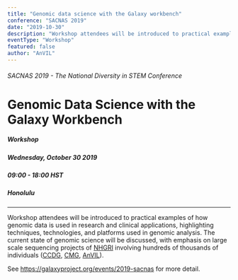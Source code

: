 ```yaml
---
title: "Genomic data science with the Galaxy workbench"
conference: "SACNAS 2019"
date: "2019-10-30"
description: "Workshop attendees will be introduced to practical examples of how genomic data is used in research and clinical applications, highlighting techniques, technologies, and platforms used in genomic analysis."
eventType: "Workshop"
featured: false
author: "AnVIL"
---
```


###### SACNAS 2019 - The National Diversity in STEM Conference
# Genomic Data Science with the Galaxy Workbench
##### Workshop
##### Wednesday, October 30 2019
##### 09:00 - 18:00 HST
##### Honolulu
---

Workshop attendees will be introduced to practical examples of how genomic data is used in research and clinical applications, highlighting techniques, technologies, and platforms used in genomic analysis. The current state of genomic science will be discussed, with emphasis on large scale sequencing projects of [NHGRI](https://www.genome.gov) involving hundreds of thousands of individuals ([CCDG](https://www.genome.gov/Funded-Programs-Projects/NHGRI-Genome-Sequencing-Program/Centers-for-Common-Disease-Genomics), [CMG](https://www.genome.gov/Funded-Programs-Projects/NHGRI-Genome-Sequencing-Program/Centers-for-Mendelian-Genomics-CMG), [AnVIL](https://www.genome.gov/Funded-Programs-Projects/Computational-Genomics-and-Data-Science-Program/Genomic-Analysis-Visualization-Informatics-Lab-space-AnVIL)).

See <https://galaxyproject.org/events/2019-sacnas> for more detail.
